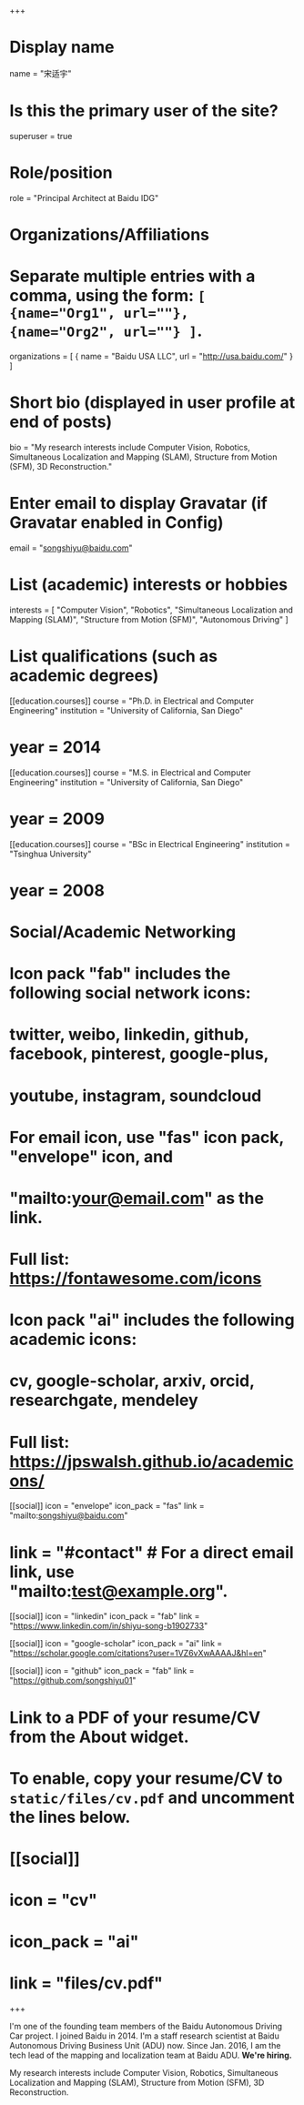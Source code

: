 +++
# Display name
name = "宋适宇"

# Is this the primary user of the site?
superuser = true

# Role/position
role = "Principal Architect at Baidu IDG"

# Organizations/Affiliations
#   Separate multiple entries with a comma, using the form: `[ {name="Org1", url=""}, {name="Org2", url=""} ]`.
organizations = [ { name = "Baidu USA LLC", url = "http://usa.baidu.com/" } ]

# Short bio (displayed in user profile at end of posts)
bio = "My research interests include Computer Vision, Robotics, Simultaneous Localization and Mapping (SLAM), Structure from Motion (SFM), 3D Reconstruction."

# Enter email to display Gravatar (if Gravatar enabled in Config)
email = "songshiyu@baidu.com"

# List (academic) interests or hobbies
interests = [
    "Computer Vision",
    "Robotics",
    "Simultaneous Localization and Mapping (SLAM)",
    "Structure from Motion (SFM)",
    "Autonomous Driving"
]

# List qualifications (such as academic degrees)
[[education.courses]]
  course = "Ph.D. in Electrical and Computer Engineering"
  institution = "University of California, San Diego"
# year = 2014

[[education.courses]]
  course = "M.S. in Electrical and Computer Engineering"
  institution = "University of California, San Diego"  
# year = 2009

[[education.courses]]
  course = "BSc in Electrical Engineering"
  institution = "Tsinghua University"  
# year = 2008

# Social/Academic Networking
#
# Icon pack "fab" includes the following social network icons:
#
#   twitter, weibo, linkedin, github, facebook, pinterest, google-plus,
#   youtube, instagram, soundcloud
#
#   For email icon, use "fas" icon pack, "envelope" icon, and
#   "mailto:your@email.com" as the link.
#
#   Full list: https://fontawesome.com/icons
#
# Icon pack "ai" includes the following academic icons:
#
#   cv, google-scholar, arxiv, orcid, researchgate, mendeley
#
#   Full list: https://jpswalsh.github.io/academicons/

[[social]]
  icon = "envelope"
  icon_pack = "fas"
  link = "mailto:songshiyu@baidu.com"
#  link = "#contact"  # For a direct email link, use "mailto:test@example.org".

[[social]]
  icon = "linkedin"
  icon_pack = "fab"
  link = "https://www.linkedin.com/in/shiyu-song-b1902733"

[[social]]
  icon = "google-scholar"
  icon_pack = "ai"
  link = "https://scholar.google.com/citations?user=1VZ6vXwAAAAJ&hl=en"

[[social]]
  icon = "github"
  icon_pack = "fab"
  link = "https://github.com/songshiyu01"

# Link to a PDF of your resume/CV from the About widget.
# To enable, copy your resume/CV to `static/files/cv.pdf` and uncomment the lines below.
# [[social]]
#   icon = "cv"
#   icon_pack = "ai"
#   link = "files/cv.pdf"

+++

I'm one of the founding team members of the Baidu Autonomous Driving Car project. I joined Baidu in 2014. I'm a staff research scientist at Baidu Autonomous Driving Business Unit (ADU) now. Since Jan. 2016, I am the tech lead of the mapping and localization team at Baidu ADU. **We're hiring.**

My research interests include Computer Vision, Robotics, Simultaneous Localization and Mapping (SLAM), Structure from Motion (SFM), 3D Reconstruction.
